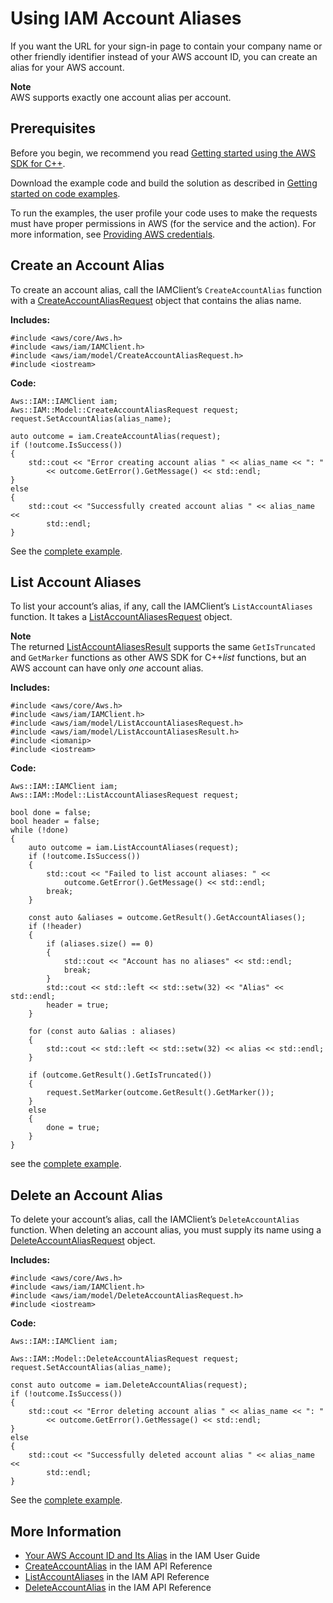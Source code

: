 # Using IAM Account Aliases<a name="examples-iam-account-aliases"></a>

If you want the URL for your sign\-in page to contain your company name or other friendly identifier instead of your AWS account ID, you can create an alias for your AWS account\.

**Note**  
AWS supports exactly one account alias per account\.

## Prerequisites<a name="codeExamplePrereq"></a>

Before you begin, we recommend you read [Getting started using the AWS SDK for C\+\+](getting-started.md)\. 

Download the example code and build the solution as described in [Getting started on code examples](getting-started-code-examples.md)\. 

To run the examples, the user profile your code uses to make the requests must have proper permissions in AWS \(for the service and the action\)\. For more information, see [Providing AWS credentials](credentials.md)\.

## Create an Account Alias<a name="create-an-account-alias"></a>

To create an account alias, call the IAMClient’s `CreateAccountAlias` function with a [CreateAccountAliasRequest](https://sdk.amazonaws.com/cpp/api/LATEST/class_aws_1_1_i_a_m_1_1_model_1_1_create_account_alias_request.html) object that contains the alias name\.

 **Includes:** 

```
#include <aws/core/Aws.h>
#include <aws/iam/IAMClient.h>
#include <aws/iam/model/CreateAccountAliasRequest.h>
#include <iostream>
```

 **Code:** 

```
Aws::IAM::IAMClient iam;
Aws::IAM::Model::CreateAccountAliasRequest request;
request.SetAccountAlias(alias_name);

auto outcome = iam.CreateAccountAlias(request);
if (!outcome.IsSuccess())
{
    std::cout << "Error creating account alias " << alias_name << ": "
        << outcome.GetError().GetMessage() << std::endl;
}
else
{
    std::cout << "Successfully created account alias " << alias_name <<
        std::endl;
}
```

See the [complete example](https://github.com/awsdocs/aws-doc-sdk-examples/tree/master/cpp/example_code/iam/create_account_alias.cpp)\.

## List Account Aliases<a name="list-account-aliases"></a>

To list your account’s alias, if any, call the IAMClient’s `ListAccountAliases` function\. It takes a [ListAccountAliasesRequest](https://sdk.amazonaws.com/cpp/api/LATEST/class_aws_1_1_i_a_m_1_1_model_1_1_list_account_aliases_request.html) object\.

**Note**  
The returned [ListAccountAliasesResult](https://sdk.amazonaws.com/cpp/api/LATEST/class_aws_1_1_i_a_m_1_1_model_1_1_list_account_aliases_result.html) supports the same `GetIsTruncated` and `GetMarker` functions as other AWS SDK for C\+\+*list* functions, but an AWS account can have only *one* account alias\.

 **Includes:** 

```
#include <aws/core/Aws.h>
#include <aws/iam/IAMClient.h>
#include <aws/iam/model/ListAccountAliasesRequest.h>
#include <aws/iam/model/ListAccountAliasesResult.h>
#include <iomanip>
#include <iostream>
```

 **Code:** 

```
Aws::IAM::IAMClient iam;
Aws::IAM::Model::ListAccountAliasesRequest request;

bool done = false;
bool header = false;
while (!done)
{
    auto outcome = iam.ListAccountAliases(request);
    if (!outcome.IsSuccess())
    {
        std::cout << "Failed to list account aliases: " <<
            outcome.GetError().GetMessage() << std::endl;
        break;
    }

    const auto &aliases = outcome.GetResult().GetAccountAliases();
    if (!header)
    {
        if (aliases.size() == 0)
        {
            std::cout << "Account has no aliases" << std::endl;
            break;
        }
        std::cout << std::left << std::setw(32) << "Alias" << std::endl;
        header = true;
    }

    for (const auto &alias : aliases)
    {
        std::cout << std::left << std::setw(32) << alias << std::endl;
    }

    if (outcome.GetResult().GetIsTruncated())
    {
        request.SetMarker(outcome.GetResult().GetMarker());
    }
    else
    {
        done = true;
    }
}
```

see the [complete example](https://github.com/awsdocs/aws-doc-sdk-examples/tree/master/cpp/example_code/iam/list_account_aliases.cpp)\.

## Delete an Account Alias<a name="delete-an-account-alias"></a>

To delete your account’s alias, call the IAMClient’s `DeleteAccountAlias` function\. When deleting an account alias, you must supply its name using a [DeleteAccountAliasRequest](https://sdk.amazonaws.com/cpp/api/LATEST/class_aws_1_1_i_a_m_1_1_model_1_1_delete_account_alias_request.html) object\.

 **Includes:** 

```
#include <aws/core/Aws.h>
#include <aws/iam/IAMClient.h>
#include <aws/iam/model/DeleteAccountAliasRequest.h>
#include <iostream>
```

 **Code:** 

```
Aws::IAM::IAMClient iam;

Aws::IAM::Model::DeleteAccountAliasRequest request;
request.SetAccountAlias(alias_name);

const auto outcome = iam.DeleteAccountAlias(request);
if (!outcome.IsSuccess())
{
    std::cout << "Error deleting account alias " << alias_name << ": "
        << outcome.GetError().GetMessage() << std::endl;
}
else
{
    std::cout << "Successfully deleted account alias " << alias_name <<
        std::endl;
}
```

See the [complete example](https://github.com/awsdocs/aws-doc-sdk-examples/tree/master/cpp/example_code/iam/delete_account_alias.cpp)\.

## More Information<a name="more-information"></a>
+  [Your AWS Account ID and Its Alias](https://docs.aws.amazon.com/IAM/latest/UserGuide/console_account-alias.html) in the IAM User Guide
+  [CreateAccountAlias](https://docs.aws.amazon.com/IAM/latest/APIReference/API_CreateAccountAlias.html) in the IAM API Reference
+  [ListAccountAliases](https://docs.aws.amazon.com/IAM/latest/APIReference/API_ListAccountAliases.html) in the IAM API Reference
+  [DeleteAccountAlias](https://docs.aws.amazon.com/IAM/latest/APIReference/API_DeleteAccountAlias.html) in the IAM API Reference
